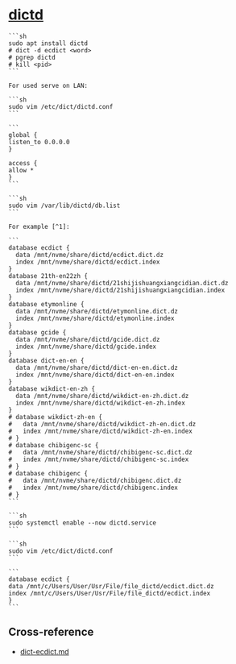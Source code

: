 # [dictd](https://linux.die.net/man/8/dictd)

````{tab} Ubuntu 22 ARM
```sh
sudo apt install dictd
# dict -d ecdict <word>
# pgrep dictd
# kill <pid>
```

For used serve on LAN:

```sh
sudo vim /etc/dict/dictd.conf
```

```
global {
listen_to 0.0.0.0
}

access {
allow *
}
```

```sh
sudo vim /var/lib/dictd/db.list
```

For example [^1]:

```
database ecdict {
  data /mnt/nvme/share/dictd/ecdict.dict.dz
  index /mnt/nvme/share/dictd/ecdict.index
}
database 21th-en22zh {
  data /mnt/nvme/share/dictd/21shijishuangxiangcidian.dict.dz
  index /mnt/nvme/share/dictd/21shijishuangxiangcidian.index
}
database etymonline {
  data /mnt/nvme/share/dictd/etymonline.dict.dz
  index /mnt/nvme/share/dictd/etymonline.index
}
database gcide {
  data /mnt/nvme/share/dictd/gcide.dict.dz
  index /mnt/nvme/share/dictd/gcide.index
}
database dict-en-en {
  data /mnt/nvme/share/dictd/dict-en-en.dict.dz
  index /mnt/nvme/share/dictd/dict-en-en.index
}
database wikdict-en-zh {
  data /mnt/nvme/share/dictd/wikdict-en-zh.dict.dz
  index /mnt/nvme/share/dictd/wikdict-en-zh.index
}
# database wikdict-zh-en {
#   data /mnt/nvme/share/dictd/wikdict-zh-en.dict.dz
#   index /mnt/nvme/share/dictd/wikdict-zh-en.index
# }
# database chibigenc-sc {
#   data /mnt/nvme/share/dictd/chibigenc-sc.dict.dz
#   index /mnt/nvme/share/dictd/chibigenc-sc.index
# }
# database chibigenc {
#   data /mnt/nvme/share/dictd/chibigenc.dict.dz
#   index /mnt/nvme/share/dictd/chibigenc.index
# }
```

```sh
sudo systemctl enable --now dictd.service
```
````

````{tab} Arch
```sh
sudo vim /etc/dict/dictd.conf
```

```
database ecdict {
data /mnt/c/Users/User/Usr/File/file_dictd/ecdict.dict.dz
index /mnt/c/Users/User/Usr/File/file_dictd/ecdict.index
}
```
````

## Cross-reference

- [dict-ecdict.md](https://scillidan.github.io/notes/bin/dict-ecdict.html)

[^1]: [dictd.conf](https://gist.github.com/wind0204/d65c7d1b5d7794c4c7fa1a02d5151acc)